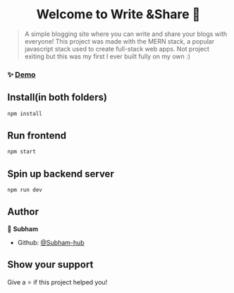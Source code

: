 ﻿<h1 align="center">Welcome to Write &Share 👋</h1>

> A simple blogging site where you can write and share your blogs with everyone! This project was made with the MERN stack, a popular javascript stack used to create full-stack web apps. Not project exiting but this was my first I ever built fully on my own :)

### ✨ [Demo](https://write-share.web.app/)

## Install(in both folders)

```sh
npm install
```

## Run frontend

```sh
npm start
```

## Spin up backend server

```sh
npm run dev
```

## Author

👤 **Subham**

- Github: [@Subham-hub](https://github.com/Subham-hub)

## Show your support

Give a ⭐️ if this project helped you!
